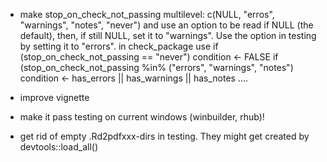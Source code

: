 - make stop_on_check_not_passing multilevel:
c(NULL, "erros", "warnings", "notes", "never") and use an option to be read if
NULL (the default), then, if still NULL, set it to "warnings". Use the option in
testing by setting it to "errors".
in check_package use 
if (stop_on_check_not_passing == "never") condition <- FALSE
if (stop_on_check_not_passing %in% ("errors", "warnings", "notes") 
condition <- has_errors || has_warnings || has_notes 
....


- improve vignette
- make it pass testing on current windows (winbuilder, rhub)!
- get rid of empty .Rd2pdfxxx-dirs in testing. They might get created by devtools::load_all()
